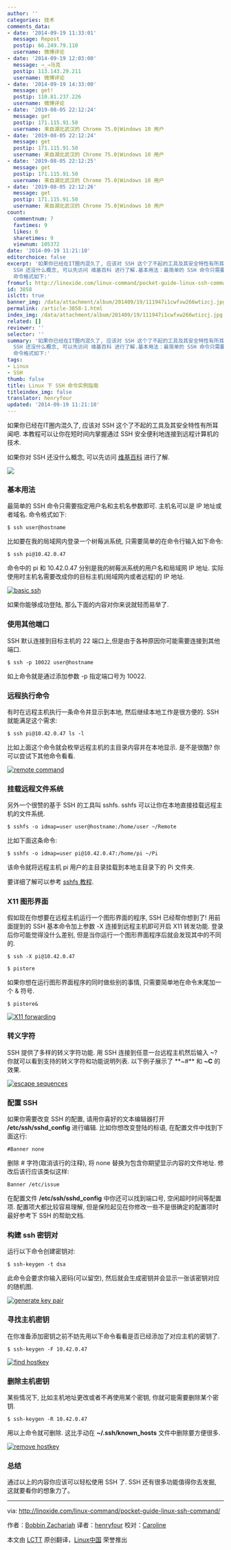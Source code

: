 ```yaml
---
author: ''
categories: 技术
comments_data:
- date: '2014-09-19 11:33:01'
  message: Repost
  postip: 66.249.79.110
  username: 微博评论
- date: '2014-09-19 12:03:00'
  message: →_→马克
  postip: 113.143.29.211
  username: 微博评论
- date: '2014-09-19 14:33:00'
  message: get!
  postip: 110.81.237.226
  username: 微博评论
- date: '2019-08-05 22:12:24'
  message: get
  postip: 171.115.91.50
  username: 来自湖北武汉的 Chrome 75.0|Windows 10 用户
- date: '2019-08-05 22:12:24'
  message: get
  postip: 171.115.91.50
  username: 来自湖北武汉的 Chrome 75.0|Windows 10 用户
- date: '2019-08-05 22:12:25'
  message: get
  postip: 171.115.91.50
  username: 来自湖北武汉的 Chrome 75.0|Windows 10 用户
- date: '2019-08-05 22:12:26'
  message: get
  postip: 171.115.91.50
  username: 来自湖北武汉的 Chrome 75.0|Windows 10 用户
count:
  commentnum: 7
  favtimes: 9
  likes: 0
  sharetimes: 9
  viewnum: 105372
date: '2014-09-19 11:21:10'
editorchoice: false
excerpt: '如果你已经在IT圈内混久了, 应该对 SSH 这个了不起的工具及其安全特性有所耳闻吧. 本教程可以让你在短时间内掌握通过 SSH 安全便利地连接到远程计算机的技术.如果你对
  SSH 还没什么概念, 可以先访问 维基百科 进行了解.基本用法：最简单的 SSH 命令只需要指定用户名和主机名参数即可. 主机名可以是 IP 地址或者域名.
  命令格式如下:'
fromurl: http://linoxide.com/linux-command/pocket-guide-linux-ssh-command/
id: 3858
islctt: true
banner_img: /data/attachment/album/201409/19/111947i1cwfxw266wtizcj.jpg
permalink: /article-3858-1.html
index_img: /data/attachment/album/201409/19/111947i1cwfxw266wtizcj.jpg.thumb.jpg
related: []
reviewer: ''
selector: ''
summary: '如果你已经在IT圈内混久了, 应该对 SSH 这个了不起的工具及其安全特性有所耳闻吧. 本教程可以让你在短时间内掌握通过 SSH 安全便利地连接到远程计算机的技术.如果你对
  SSH 还没什么概念, 可以先访问 维基百科 进行了解.基本用法：最简单的 SSH 命令只需要指定用户名和主机名参数即可. 主机名可以是 IP 地址或者域名.
  命令格式如下:'
tags:
- Linux
- SSH
thumb: false
title: Linux 下 SSH 命令实例指南
titleindex_img: false
translator: henryfour
updated: '2014-09-19 11:21:10'
---
```


如果你已经在IT圈内混久了, 应该对 SSH 这个了不起的工具及其安全特性有所耳闻吧. 本教程可以让你在短时间内掌握通过 SSH 安全便利地连接到远程计算机的技术.


如果你对 SSH 还没什么概念, 可以先访问 [维基百科](http://en.wikipedia.org/wiki/Secure_Shell) 进行了解.


![](/data/attachment/album/201409/19/111947i1cwfxw266wtizcj.jpg)


### 基本用法


最简单的 SSH 命令只需要指定用户名和主机名参数即可. 主机名可以是 IP 地址或者域名. 命令格式如下:



```
$ ssh user@hostname

```

比如要在我的局域网内登录一个树莓派系统, 只需要简单的在命令行输入如下命令:



```
$ ssh pi@10.42.0.47

```

命令中的 pi 和 10.42.0.47 分别是我的树莓派系统的用户名和局域网 IP 地址. 实际使用时主机名需要改成你的目标主机(局域网内或者远程)的 IP 地址.


[![basic ssh](https://camo.githubusercontent.com/1e43983e7bac8f1f42b6d584925a7e061d0e4065/687474703a2f2f6c696e6f786964652e636f6d2f77702d636f6e74656e742f75706c6f6164732f323031342f30382f62617369632d7373682e706e67)](https://camo.githubusercontent.com/1e43983e7bac8f1f42b6d584925a7e061d0e4065/687474703a2f2f6c696e6f786964652e636f6d2f77702d636f6e74656e742f75706c6f6164732f323031342f30382f62617369632d7373682e706e67)


如果你能够成功登陆, 那么下面的内容对你来说就轻而易举了.


### 使用其他端口


SSH 默认连接到目标主机的 22 端口上,但是由于各种原因你可能需要连接到其他端口.



```
$ ssh -p 10022 user@hostname

```

如上命令就是通过添加参数 -p 指定端口号为 10022.


### 远程执行命令


有时在远程主机执行一条命令并显示到本地, 然后继续本地工作是很方便的. SSH 就能满足这个需求:



```
$ ssh pi@10.42.0.47 ls -l

```

比如上面这个命令就会枚举远程主机的主目录内容并在本地显示. 是不是很酷? 你可以尝试下其他命令看看.


[![remote command](https://camo.githubusercontent.com/c903546aabf7fbc3bb801a2272e596ea71cb205c/687474703a2f2f6c696e6f786964652e636f6d2f77702d636f6e74656e742f75706c6f6164732f323031342f30382f72656d6f74652d636f6d6d616e642e706e67)](https://camo.githubusercontent.com/c903546aabf7fbc3bb801a2272e596ea71cb205c/687474703a2f2f6c696e6f786964652e636f6d2f77702d636f6e74656e742f75706c6f6164732f323031342f30382f72656d6f74652d636f6d6d616e642e706e67)


### 挂载远程文件系统


另外一个很赞的基于 SSH 的工具叫 sshfs. sshfs 可以让你在本地直接挂载远程主机的文件系统.



```
$ sshfs -o idmap=user user@hostname:/home/user ~/Remote

```

比如下面这条命令:



```
$ sshfs -o idmap=user pi@10.42.0.47:/home/pi ~/Pi

```

该命令就将远程主机 pi 用户的主目录挂载到本地主目录下的 Pi 文件夹.


要详细了解可以参考 [sshfs 教程](http://linoxide.com/how-tos/sshfs-mount-remote-directories/).


### X11 图形界面


假如现在你想要在远程主机运行一个图形界面的程序, SSH 已经帮你想到了! 用前面提到的 SSH 基本命令加上参数 -X 连接到远程主机即可开启 X11 转发功能. 登录后你可能觉得没什么差别, 但是当你运行一个图形界面程序后就会发现其中的不同的.



```
$ ssh -X pi@10.42.0.47

$ pistore

```

如果你想在运行图形界面程序的同时做些别的事情, 只需要简单地在命令末尾加一个 & 符号.



```
$ pistore&

```

[![X11 forwarding](https://camo.githubusercontent.com/d715e18be2f1f129dbbf9a15b746b5dd9e47abf8/687474703a2f2f6c696e6f786964652e636f6d2f77702d636f6e74656e742f75706c6f6164732f323031342f30382f5831312d666f7277617264696e672e706e67)](https://camo.githubusercontent.com/d715e18be2f1f129dbbf9a15b746b5dd9e47abf8/687474703a2f2f6c696e6f786964652e636f6d2f77702d636f6e74656e742f75706c6f6164732f323031342f30382f5831312d666f7277617264696e672e706e67)


### 转义字符


SSH 提供了多样的转义字符功能. 用 SSH 连接到任意一台远程主机然后输入 ~? 你就可以看到支持的转义字符和功能说明列表. 以下例子展示了 **~#** 和 **~C** 的效果.


[![escape sequences](https://camo.githubusercontent.com/ddd855602a65b0186b86f9ef51005fc3f2af8072/687474703a2f2f6c696e6f786964652e636f6d2f77702d636f6e74656e742f75706c6f6164732f323031342f30382f6573636170652d73657175656e6365732e706e67)](https://camo.githubusercontent.com/ddd855602a65b0186b86f9ef51005fc3f2af8072/687474703a2f2f6c696e6f786964652e636f6d2f77702d636f6e74656e742f75706c6f6164732f323031342f30382f6573636170652d73657175656e6365732e706e67)


### 配置 SSH


如果你需要改变 SSH 的配置, 请用你喜好的文本编辑器打开 **/etc/ssh/sshd\_config** 进行编辑. 比如你想改变登陆的标语, 在配置文件中找到下面这行:



```
#Banner none

```

删除 # 字符(取消该行的注释), 将 none 替换为包含你期望显示内容的文件地址. 修改后该行应该类似这样:



```
Banner /etc/issue

```

在配置文件 **/etc/ssh/sshd\_config** 中你还可以找到端口号, 空闲超时时间等配置项. 配置项大都比较容易理解, 但是保险起见在你修改一些不是很确定的配置项时最好参考下 SSH 的帮助文档.


### 构建 ssh 密钥对


运行以下命令创建密钥对:



```
$ ssh-keygen -t dsa

```

此命令会要求你输入密码(可以留空), 然后就会生成密钥并会显示一张该密钥对应的随机图.


[![generate key pair](https://camo.githubusercontent.com/0390da4566f00cdd946e2e2b7468cffdf20ce333/687474703a2f2f6c696e6f786964652e636f6d2f77702d636f6e74656e742f75706c6f6164732f323031342f30382f67656e65726174652d6b65792d706169722e706e67)](https://camo.githubusercontent.com/0390da4566f00cdd946e2e2b7468cffdf20ce333/687474703a2f2f6c696e6f786964652e636f6d2f77702d636f6e74656e742f75706c6f6164732f323031342f30382f67656e65726174652d6b65792d706169722e706e67)


### 寻找主机密钥


在你准备添加密钥之前不妨先用以下命令看看是否已经添加了对应主机的密钥了.



```
$ ssh-keygen -F 10.42.0.47

```

[![find hostkey](https://camo.githubusercontent.com/6d28a8efb78372999be68dc92e7b1f627688f9b9/687474703a2f2f6c696e6f786964652e636f6d2f77702d636f6e74656e742f75706c6f6164732f323031342f30382f66696e642d686f73746b65792e706e67)](https://camo.githubusercontent.com/6d28a8efb78372999be68dc92e7b1f627688f9b9/687474703a2f2f6c696e6f786964652e636f6d2f77702d636f6e74656e742f75706c6f6164732f323031342f30382f66696e642d686f73746b65792e706e67)


### 删除主机密钥


某些情况下, 比如主机地址更改或者不再使用某个密钥, 你就可能需要删除某个密钥.



```
$ ssh-keygen -R 10.42.0.47

```

用以上命令就可删除. 这比手动在 **~/.ssh/known\_hosts** 文件中删除要方便很多.


[![remove hostkey](https://camo.githubusercontent.com/24b1022ed842b3bc5f44253f0a48ae81991188ab/687474703a2f2f6c696e6f786964652e636f6d2f77702d636f6e74656e742f75706c6f6164732f323031342f30382f72656d6f76652d686f73746b65792e706e67)](https://camo.githubusercontent.com/24b1022ed842b3bc5f44253f0a48ae81991188ab/687474703a2f2f6c696e6f786964652e636f6d2f77702d636f6e74656e742f75706c6f6164732f323031342f30382f72656d6f76652d686f73746b65792e706e67)


### 总结


通过以上的内容你应该可以轻松使用 SSH 了. SSH 还有很多功能值得你去发掘, 这就要看你的想象力了。




---


via: <http://linoxide.com/linux-command/pocket-guide-linux-ssh-command/>


作者：[Bobbin Zachariah](http://linoxide.com/author/bobbin/) 译者：[henryfour](https://github.com/henryfour) 校对：[Caroline](https://github.com/carolinewuyan)


本文由 [LCTT](https://github.com/LCTT/TranslateProject) 原创翻译，[Linux中国](http://linux.cn/) 荣誉推出